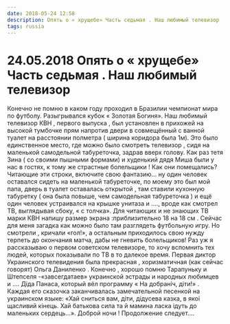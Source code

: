 ```yaml
---
date: 2018-05-24 12:58
description: Опять о « хрущебе» Часть седьмая . Наш любимый телевизор
tags: russia
---
```

# 24.05.2018 Опять о « хрущебе» Часть седьмая . Наш любимый телевизор

Конечно не помню в каком году проходил в Бразилии чемпионат мира по футболу. Разыгрывался кубок « Золотая Богиня». Наш любимый телевизор КВН , первого выпуска , был установлен в прихожей на высокой тумбочке прям напротив двери в совмещённый с ванной туалет  на расстоянии полметра ( ширина коридора была 1м). Это было единственное место, где можно было смотреть телевизор , сидя на маленькой самодельной табуреточка, задрав вверх голову. Как раз тетя Зина ( со своими пышными формами) и худенький дядя Миша были у нас в гостях, к тому же страстные болельщики ! Как они помещались? Читающие эти строки, включите свою фантазию...  ну один человек оставался сидеть на маленькой табуреточке, по моему это был мой папа, дверь в туалет оставалась открытой , там ставили кухонную табуретку ( она была повыше, чем самодельная табуреточка ) и ещё один человек устраивался на крышке унитаза и ...., вроде как смотрел ТВ, выглядывая сбоку,  « с толчка». Для читающих и не знающих ТВ марки КВН напишу размер экрана :приблизительно  18 на 18 см . Сейчас для меня загадка как можно было там разглядеть футбольную игру. Но смотрели , кричали «гол!», а остальным приходилось свою нужду терпеть до окончания матча, дабы не гневить болельщиков!  Раз уж я рассказываю о первом советском телевизоре, то хочу вспомнить  тех людей, которых показывали по ТВ в то далекое время. Первая диктор Украинского телевидения была прекрасная , хоризматичная (как сейчас говорят) Ольга Даниленко .  Конечно , хорошо помню Тарапуньку  и Штепселя -«завсегдатаев» украинской эстрады и народных любимцев и .... Дiда Панаса, который вёл программу « На добранiч, дiти!» . Каждая его сказочка заканчивалась замечательной песенкой на украинском языке: «Хай сниться вам, дiти, дiдусева казка, в якоi щасливий кiнець. Хай батькова сила та й мамина ласка iдуть до маленьких сердець...».     Доброй ночи  !       Продолжение следует....

